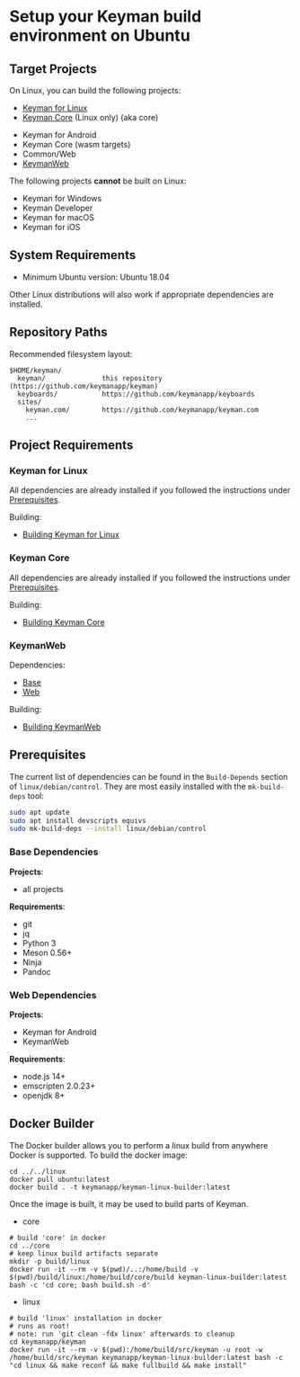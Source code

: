 # Setup your Keyman build environment on Ubuntu

## Target Projects

On Linux, you can build the following projects:

* [Keyman for Linux](#keyman-for-linux)
* [Keyman Core](#keyman-core) (Linux only) (aka core)
<!-- TODO: document how to build for Android, Web, Core-Wasm and Common/Web on Linux. See TC build agent for details. -->
* Keyman for Android
* Keyman Core (wasm targets)
* Common/Web
* [KeymanWeb](#keymanweb)

The following projects **cannot** be built on Linux:

* Keyman for Windows
* Keyman Developer
* Keyman for macOS
* Keyman for iOS

## System Requirements

* Minimum Ubuntu version: Ubuntu 18.04

Other Linux distributions will also work if appropriate dependencies are installed.

## Repository Paths

Recommended filesystem layout:

```text
$HOME/keyman/
  keyman/              this repository (https://github.com/keymanapp/keyman)
  keyboards/           https://github.com/keymanapp/keyboards
  sites/
    keyman.com/        https://github.com/keymanapp/keyman.com
    ...
```

## Project Requirements

### Keyman for Linux

All dependencies are already installed if you followed the instructions under [Prerequisites](#Prerequisites).

Building:

* [Building Keyman for Linux](../../linux/README.md)

### Keyman Core

All dependencies are already installed if you followed the instructions under [Prerequisites](#Prerequisites).

Building:

* [Building Keyman Core](../../core/doc/BUILDING.md)

### KeymanWeb

Dependencies:
* [Base](#base-dependencies)
* [Web](#web-dependencies)

Building:
* [Building KeymanWeb](../../web/README.md)

## Prerequisites

The current list of dependencies can be found in the `Build-Depends` section of `linux/debian/control`.
They are most easily installed with the `mk-build-deps` tool:

```bash
sudo apt update
sudo apt install devscripts equivs
sudo mk-build-deps --install linux/debian/control
```

### Base Dependencies

**Projects**:

* all projects

**Requirements**:

* git
* jq
* Python 3
* Meson 0.56+
* Ninja
* Pandoc

<!-- document how to install these dependencies -->

### Web Dependencies

**Projects**:

* Keyman for Android
* KeymanWeb

**Requirements**:

* node.js 14+
* emscripten 2.0.23+
* openjdk 8+

## Docker Builder

The Docker builder allows you to perform a linux build from anywhere Docker is supported.
To build the docker image:

```shell
cd ../../linux
docker pull ubuntu:latest
docker build . -t keymanapp/keyman-linux-builder:latest
```

Once the image is built, it may be used to build parts of Keyman.

- core

```shell
# build 'core' in docker
cd ../core
# keep linux build artifacts separate
mkdir -p build/linux
docker run -it --rm -v $(pwd)/..:/home/build -v $(pwd)/build/linux:/home/build/core/build keyman-linux-builder:latest bash -c 'cd core; bash build.sh -d'
```

- linux

```shell
# build 'linux' installation in docker
# runs as root!
# note: run 'git clean -fdx linux' afterwards to cleanup
cd keymanapp/keyman
docker run -it --rm -v $(pwd):/home/build/src/keyman -u root -w /home/build/src/keyman keymanapp/keyman-linux-builder:latest bash -c "cd linux && make reconf && make fullbuild && make install"
```

